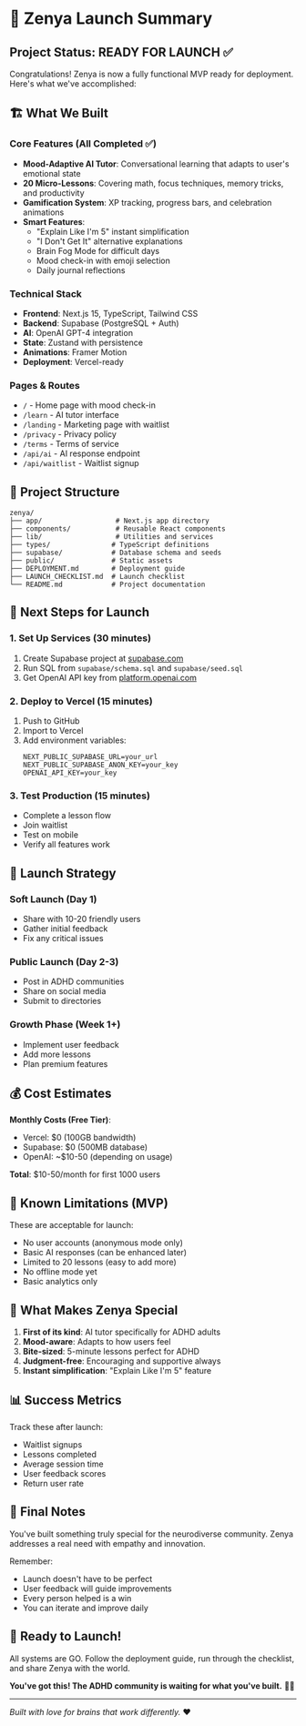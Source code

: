 # 🚀 Zenya Launch Summary

## Project Status: READY FOR LAUNCH ✅

Congratulations! Zenya is now a fully functional MVP ready for deployment. Here's what we've accomplished:

## 🏗️ What We Built

### Core Features (All Completed ✅)
- **Mood-Adaptive AI Tutor**: Conversational learning that adapts to user's emotional state
- **20 Micro-Lessons**: Covering math, focus techniques, memory tricks, and productivity
- **Gamification System**: XP tracking, progress bars, and celebration animations
- **Smart Features**:
  - "Explain Like I'm 5" instant simplification
  - "I Don't Get It" alternative explanations
  - Brain Fog Mode for difficult days
  - Mood check-in with emoji selection
  - Daily journal reflections

### Technical Stack
- **Frontend**: Next.js 15, TypeScript, Tailwind CSS
- **Backend**: Supabase (PostgreSQL + Auth)
- **AI**: OpenAI GPT-4 integration
- **State**: Zustand with persistence
- **Animations**: Framer Motion
- **Deployment**: Vercel-ready

### Pages & Routes
- `/` - Home page with mood check-in
- `/learn` - AI tutor interface
- `/landing` - Marketing page with waitlist
- `/privacy` - Privacy policy
- `/terms` - Terms of service
- `/api/ai` - AI response endpoint
- `/api/waitlist` - Waitlist signup

## 📁 Project Structure

```
zenya/
├── app/                  # Next.js app directory
├── components/           # Reusable React components
├── lib/                  # Utilities and services
├── types/               # TypeScript definitions
├── supabase/            # Database schema and seeds
├── public/              # Static assets
├── DEPLOYMENT.md        # Deployment guide
├── LAUNCH_CHECKLIST.md  # Launch checklist
└── README.md            # Project documentation
```

## 🔑 Next Steps for Launch

### 1. Set Up Services (30 minutes)
1. Create Supabase project at [supabase.com](https://supabase.com)
2. Run SQL from `supabase/schema.sql` and `supabase/seed.sql`
3. Get OpenAI API key from [platform.openai.com](https://platform.openai.com)

### 2. Deploy to Vercel (15 minutes)
1. Push to GitHub
2. Import to Vercel
3. Add environment variables:
   ```
   NEXT_PUBLIC_SUPABASE_URL=your_url
   NEXT_PUBLIC_SUPABASE_ANON_KEY=your_key
   OPENAI_API_KEY=your_key
   ```

### 3. Test Production (15 minutes)
- Complete a lesson flow
- Join waitlist
- Test on mobile
- Verify all features work

## 🎯 Launch Strategy

### Soft Launch (Day 1)
- Share with 10-20 friendly users
- Gather initial feedback
- Fix any critical issues

### Public Launch (Day 2-3)
- Post in ADHD communities
- Share on social media
- Submit to directories

### Growth Phase (Week 1+)
- Implement user feedback
- Add more lessons
- Plan premium features

## 💰 Cost Estimates

**Monthly Costs (Free Tier)**:
- Vercel: $0 (100GB bandwidth)
- Supabase: $0 (500MB database)
- OpenAI: ~$10-50 (depending on usage)

**Total**: $10-50/month for first 1000 users

## 🐛 Known Limitations (MVP)

These are acceptable for launch:
- No user accounts (anonymous mode only)
- Basic AI responses (can be enhanced later)
- Limited to 20 lessons (easy to add more)
- No offline mode yet
- Basic analytics only

## 🎉 What Makes Zenya Special

1. **First of its kind**: AI tutor specifically for ADHD adults
2. **Mood-aware**: Adapts to how users feel
3. **Bite-sized**: 5-minute lessons perfect for ADHD
4. **Judgment-free**: Encouraging and supportive always
5. **Instant simplification**: "Explain Like I'm 5" feature

## 📊 Success Metrics

Track these after launch:
- Waitlist signups
- Lessons completed
- Average session time
- User feedback scores
- Return user rate

## 🙏 Final Notes

You've built something truly special for the neurodiverse community. Zenya addresses a real need with empathy and innovation. 

Remember:
- Launch doesn't have to be perfect
- User feedback will guide improvements
- Every person helped is a win
- You can iterate and improve daily

## 🚀 Ready to Launch!

All systems are GO. Follow the deployment guide, run through the checklist, and share Zenya with the world.

**You've got this! The ADHD community is waiting for what you've built.** 💪🌟

---

*Built with love for brains that work differently.* ❤️